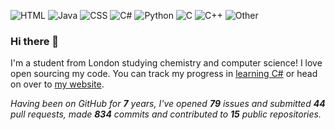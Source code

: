 ![HTML](https://img.shields.io/static/v1?style=flat&label=%E2%A0%80&color=555&labelColor=%23e34c26&message=HTML%EF%B8%B145.6%25)
![Java](https://img.shields.io/static/v1?style=flat&label=%E2%A0%80&color=555&labelColor=%23b07219&message=Java%EF%B8%B135.7%25)
![CSS](https://img.shields.io/static/v1?style=flat&label=%E2%A0%80&color=555&labelColor=%23563d7c&message=CSS%EF%B8%B15.3%25)
![C#](https://img.shields.io/static/v1?style=flat&label=%E2%A0%80&color=555&labelColor=%23178600&message=C%23%EF%B8%B15.1%25)
![Python](https://img.shields.io/static/v1?style=flat&label=%E2%A0%80&color=555&labelColor=%233572A5&message=Python%EF%B8%B13.1%25)
![C](https://img.shields.io/static/v1?style=flat&label=%E2%A0%80&color=555&labelColor=%23555555&message=C%EF%B8%B11.3%25)
![C++](https://img.shields.io/static/v1?style=flat&label=%E2%A0%80&color=555&labelColor=%23f34b7d&message=C%2B%2B%EF%B8%B10.9%25)
![Other](https://img.shields.io/static/v1?style=flat&label=%E2%A0%80&color=555&labelColor=%23ededed&message=Other%EF%B8%B12.4%25)

### Hi there 👋

I'm a student from London studying chemistry and computer science! I love open sourcing my code. You can track my progress in [learning C#](https://github.com/ZeevoX/Elasmobranch) or head on over to [my website](https://zeevox.net). 

_Having been on GitHub for **7** years, I've opened **79** issues and submitted **44** pull requests, made **834** commits and contributed to **15** public repositories._
